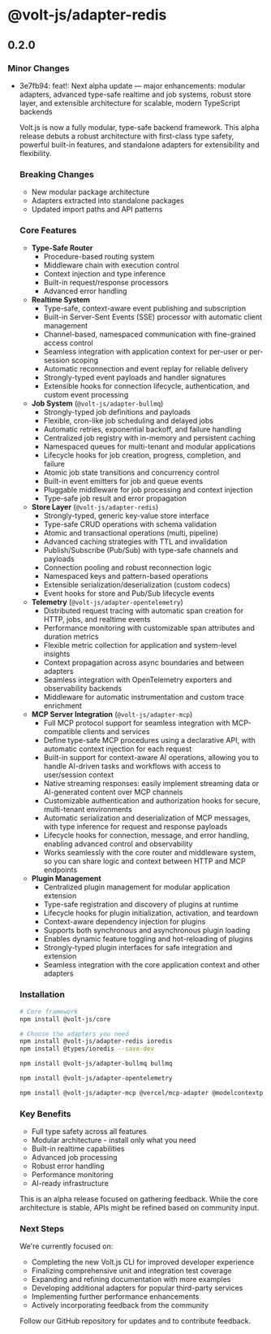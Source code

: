 # @volt-js/adapter-redis

## 0.2.0

### Minor Changes

- 3e7fb94: feat!: Next alpha update — major enhancements: modular adapters, advanced type-safe realtime and job systems, robust store layer, and extensible architecture for scalable, modern TypeScript backends

  Volt.js is now a fully modular, type-safe backend framework. This alpha release debuts a robust architecture with first-class type safety, powerful built-in features, and standalone adapters for extensibility and flexibility.

  ### Breaking Changes

  - New modular package architecture
  - Adapters extracted into standalone packages
  - Updated import paths and API patterns

  ### Core Features

  - **Type-Safe Router**
    - Procedure-based routing system
    - Middleware chain with execution control
    - Context injection and type inference
    - Built-in request/response processors
    - Advanced error handling
  - **Realtime System**
    - Type-safe, context-aware event publishing and subscription
    - Built-in Server-Sent Events (SSE) processor with automatic client management
    - Channel-based, namespaced communication with fine-grained access control
    - Seamless integration with application context for per-user or per-session scoping
    - Automatic reconnection and event replay for reliable delivery
    - Strongly-typed event payloads and handler signatures
    - Extensible hooks for connection lifecycle, authentication, and custom event processing
  - **Job System** (`@volt-js/adapter-bullmq`)
    - Strongly-typed job definitions and payloads
    - Flexible, cron-like job scheduling and delayed jobs
    - Automatic retries, exponential backoff, and failure handling
    - Centralized job registry with in-memory and persistent caching
    - Namespaced queues for multi-tenant and modular applications
    - Lifecycle hooks for job creation, progress, completion, and failure
    - Atomic job state transitions and concurrency control
    - Built-in event emitters for job and queue events
    - Pluggable middleware for job processing and context injection
    - Type-safe job result and error propagation
  - **Store Layer** (`@volt-js/adapter-redis`)
    - Strongly-typed, generic key-value store interface
    - Type-safe CRUD operations with schema validation
    - Atomic and transactional operations (multi, pipeline)
    - Advanced caching strategies with TTL and invalidation
    - Publish/Subscribe (Pub/Sub) with type-safe channels and payloads
    - Connection pooling and robust reconnection logic
    - Namespaced keys and pattern-based operations
    - Extensible serialization/deserialization (custom codecs)
    - Event hooks for store and Pub/Sub lifecycle events
  - **Telemetry** (`@volt-js/adapter-opentelemetry`)
    - Distributed request tracing with automatic span creation for HTTP, jobs, and realtime events
    - Performance monitoring with customizable span attributes and duration metrics
    - Flexible metric collection for application and system-level insights
    - Context propagation across async boundaries and between adapters
    - Seamless integration with OpenTelemetry exporters and observability backends
    - Middleware for automatic instrumentation and custom trace enrichment
  - **MCP Server Integration** (`@volt-js/adapter-mcp`)
    - Full MCP protocol support for seamless integration with MCP-compatible clients and services
    - Define type-safe MCP procedures using a declarative API, with automatic context injection for each request
    - Built-in support for context-aware AI operations, allowing you to handle AI-driven tasks and workflows with access to user/session context
    - Native streaming responses: easily implement streaming data or AI-generated content over MCP channels
    - Customizable authentication and authorization hooks for secure, multi-tenant environments
    - Automatic serialization and deserialization of MCP messages, with type inference for request and response payloads
    - Lifecycle hooks for connection, message, and error handling, enabling advanced control and observability
    - Works seamlessly with the core router and middleware system, so you can share logic and context between HTTP and MCP endpoints
  - **Plugin Management**
    - Centralized plugin management for modular application extension
    - Type-safe registration and discovery of plugins at runtime
    - Lifecycle hooks for plugin initialization, activation, and teardown
    - Context-aware dependency injection for plugins
    - Supports both synchronous and asynchronous plugin loading
    - Enables dynamic feature toggling and hot-reloading of plugins
    - Strongly-typed plugin interfaces for safe integration and extension
    - Seamless integration with the core application context and other adapters

  ### Installation

  ```bash
  # Core framework
  npm install @volt-js/core

  # Choose the adapters you need
  npm install @volt-js/adapter-redis ioredis
  npm install @types/ioredis --save-dev

  npm install @volt-js/adapter-bullmq bullmq

  npm install @volt-js/adapter-opentelemetry

  npm install @volt-js/adapter-mcp @vercel/mcp-adapter @modelcontextprotocol/sdk
  ```

  ### Key Benefits

  - Full type safety across all features
  - Modular architecture - install only what you need
  - Built-in realtime capabilities
  - Advanced job processing
  - Robust error handling
  - Performance monitoring
  - AI-ready infrastructure

  This is an alpha release focused on gathering feedback. While the core architecture is stable, APIs might be refined based on community input.

  ### Next Steps

  We're currently focused on:

  - Completing the new Volt.js CLI for improved developer experience
  - Finalizing comprehensive unit and integration test coverage
  - Expanding and refining documentation with more examples
  - Developing additional adapters for popular third-party services
  - Implementing further performance enhancements
  - Actively incorporating feedback from the community

  Follow our GitHub repository for updates and to contribute feedback.
